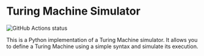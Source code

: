 # Turing Machine Simulator

![GitHub Actions status](https://github.com/jeremy-code/turing-machine-sim/actions/workflows/ci.yml/badge.svg)


This is a Python implementation of a Turing Machine simulator. It allows you to define a Turing Machine using a simple syntax and simulate its execution.
